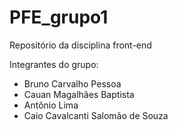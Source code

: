 # PFE_grupo1

Repositório da disciplina front-end

Integrantes do grupo:
- Bruno Carvalho Pessoa
- Cauan Magalhães Baptista
- Antônio Lima
- Caio Cavalcanti Salomão de Souza

  
